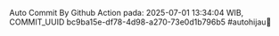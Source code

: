 Auto Commit By Github Action pada: 2025-07-01 13:34:04 WIB, COMMIT_UUID bc9ba15e-df78-4d98-a270-73e0d1b796b5 #autohijau🗿
